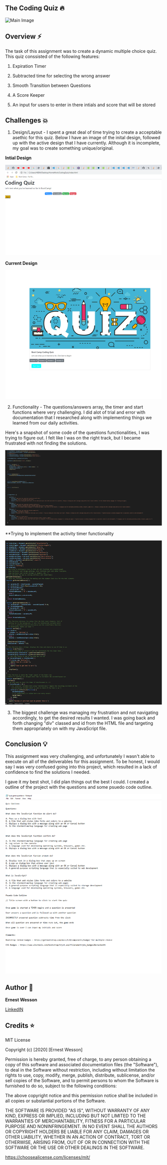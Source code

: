 ## The Coding Quiz :fire:




![Main Image](https://images.unsplash.com/photo-1539628399213-d6aa89c93074?ixlib=rb-1.2.1&ixid=eyJhcHBfaWQiOjEyMDd9&auto=format&fit=crop&w=1950&q=80)



## Overview :zap:


The task of this assignment was to create a dynamic multiple choice quiz. This quiz conssisted of the following features:

1. Expiration Timer

2. Subtracted time for selecting the wrong answer

3. Smooth Transition between Questions

4. A Score Keeper

5. An input for users to enter in there intials and score that will be stored


## Challenges :boom: 

1. Design/Layout - I spent a great deal of time trying to create a acceptable asethic for this quiz. Below I have an image of the inital design, followed up with the active design that I have currently. Although it is incomplete, my goal was to create something unique/original. 

**Intial Design** 

![Begning Design](https://raw.githubusercontent.com/HEEM86/CodingQuiz/master/assets/images/initial%20quiz.png)

**Current Design** 

![Current Design](https://raw.githubusercontent.com/HEEM86/CodingQuiz/master/assets/images/current%20quiz.png)

2. Functionality - The questions/answers array, the timer and start functions where very challenging. I did alot of trial and error with documentation that I researched along with implementing things we learned from our daily activities. 

Here's a snapshot of some code of the questions functionalities, I was trying to figure out. I felt like I was on the right track, but I became frustrated with not finding the solutions. 

![Functionaltiy work](https://raw.githubusercontent.com/HEEM86/CodingQuiz/master/assets/images/functionality%20code%201.png)

**Trying to implement the activity timer functionality

![Attempt to incorporate timer functionality](https://raw.githubusercontent.com/HEEM86/CodingQuiz/master/assets/images/timer%20activity%20code%20implementation.png)

3. The biggest challenge was managing my frustration and not navigating accordingly, to get the desired results I wanted. I was going back and forth changing  "div" classed and id from the HTML file and targeting them appropriately on with my JavaScript file. 


## Conclusion  :bulb: 

This assignment was very challenging, and unfortunately I wasn't able to execute on all of the deliverables for this assignment. To be honest, I would say I was very confused going into this project, which resulted in a lack of confidence to find the solutions I needed. 

I gave it my best shot, I did plan things out the best I could. I created a outline of the project with the questions and some psuedo code outline. 




![Text project planing](https://raw.githubusercontent.com/HEEM86/CodingQuiz/master/assets/images/text%20project%20plan.png)


## Author :notebook:

**Ernest Wesson**

[LinkedIN](LinkedIN:https://www.linkedin.com/in/ernest-wesson-b4183b5a/)


## Credits :star:

MIT License

Copyright (c) [2020] [Ernest Wesson]

Permission is hereby granted, free of charge, to any person obtaining a copy of this software and associated documentation files (the "Software"), to deal in the Software without restriction, including without limitation the rights to use, copy, modify, merge, publish, distribute, sublicense, and/or sell copies of the Software, and to permit persons to whom the Software is furnished to do so, subject to the following conditions:

The above copyright notice and this permission notice shall be included in all copies or substantial portions of the Software.

THE SOFTWARE IS PROVIDED "AS IS", WITHOUT WARRANTY OF ANY KIND, EXPRESS OR IMPLIED, INCLUDING BUT NOT LIMITED TO THE WARRANTIES OF MERCHANTABILITY, FITNESS FOR A PARTICULAR PURPOSE AND NONINFRINGEMENT. IN NO EVENT SHALL THE AUTHORS OR COPYRIGHT HOLDERS BE LIABLE FOR ANY CLAIM, DAMAGES OR OTHER LIABILITY, WHETHER IN AN ACTION OF CONTRACT, TORT OR OTHERWISE, ARISING FROM, OUT OF OR IN CONNECTION WITH THE SOFTWARE OR THE USE OR OTHER DEALINGS IN THE SOFTWARE.

https://choosealicense.com/licenses/mit/